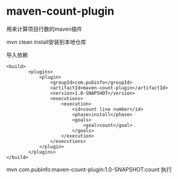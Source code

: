 # maven-count-plugin
用来计算项目行数的maven插件

mvn clean install安装到本地仓库

导入依赖
```
<build>
        <plugins>
            <plugin>
                <groupId>com.pubinfo</groupId>
                <artifactId>maven-count-plugin</artifactId>
                <version>1.0-SNAPSHOT</version>
                <executions>
                    <execution>
                        <id>count line number</id>
                        <phase>install</phase>
                        <goals>
                            <goal>count</goal>
                        </goals>
                    </execution>
                </executions>
            </plugin>
        </plugins>
</build>
```

mvn com.pubinfo:maven-count-plugin:1.0-SNAPSHOT:count 执行

